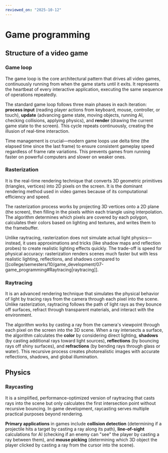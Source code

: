 ```yaml
---
reviewed_on: "2025-10-12"
---
```


# Game programming

## Structure of a video game

### Game loop

The game loop is the core architectural pattern that drives all video games, continuously running from when the game starts until it exits. It represents the heartbeat of every interactive application, executing the same sequence of operations repeatedly.

The standard game loop follows three main phases in each iteration: **process input** (reading player actions from keyboard, mouse, controller, or touch), **update** (advancing game state, moving objects, running AI, checking collisions, applying physics), and **render** (drawing the current game state to the screen). This cycle repeats continuously, creating the illusion of real-time interaction.

Time management is crucial—modern game loops use delta time (the elapsed time since the last frame) to ensure consistent gameplay speed regardless of frame rate variations. This prevents games from running faster on powerful computers and slower on weaker ones.

### Rasterization

It is the real-time rendering technique that converts 3D geometric primitives (triangles, vertices) into 2D pixels on the screen. It is the dominant rendering method used in video games because of its computational efficiency and speed.

The rasterization process works by projecting 3D vertices onto a 2D plane (the screen), then filling in the pixels within each triangle using interpolation. The algorithm determines which pixels are covered by each polygon, calculates their colors based on lighting and textures, and writes them to the framebuffer.

Unlike raytracing, rasterization does not simulate actual light physics—instead, it uses approximations and tricks (like shadow maps and reflection probes) to create realistic lighting effects quickly. The trade-off is speed for physical accuracy: rasterization renders scenes much faster but with less realistic lighting, reflections, and shadows compared to [[college/semesters/10/game_development/07-game_programming#Raytracing|raytracing]].

### Raytracing

It is an advanced rendering technique that simulates the physical behavior of light by tracing rays from the camera through each pixel into the scene. Unlike rasterization, raytracing follows the path of light rays as they bounce off surfaces, refract through transparent materials, and interact with the environment.

The algorithm works by casting a ray from the camera's viewpoint through each pixel on the screen into the 3D scene. When a ray intersects a surface, the algorithm calculates the **color** by considering direct lighting, **shadows** (by casting additional rays toward light sources), **reflections** (by bouncing rays off shiny surfaces), and **refractions** (by bending rays through glass or water). This recursive process creates photorealistic images with accurate reflections, shadows, and global illumination.

## Physics

### Raycasting

It is a simplified, performance-optimized version of raytracing that casts rays into the scene but only calculates the first intersection point without recursive bouncing. In game development, raycasting serves multiple practical purposes beyond rendering.

**Primary applications** in games include **collision detection** (determining if a projectile hits a target by casting a ray along its path), **line-of-sight** calculations for AI (checking if an enemy can "see" the player by casting a ray between them), and **mouse picking** (determining which 3D object the player clicked by casting a ray from the cursor into the scene).
